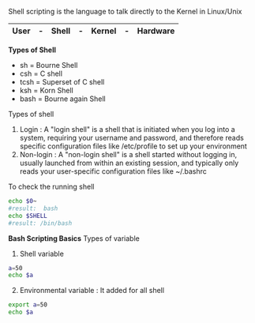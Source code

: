 Shell scripting is the language to talk directly to the Kernel in Linux/Unix

| User | - | Shell   | - | Kernel  | - | Hardware |
|------|---|---------|---|---------|---|----------|

**Types of Shell**
- sh = Bourne Shell
- csh = C shell
- tcsh = Superset of C shell
- ksh = Korn Shell
- bash = Bourne again Shell

Types of shell
1. Login      : A "login shell" is a shell that is initiated when you log into a system, requiring your username and password, and therefore reads specific configuration files like /etc/profile to set up your environment
2. Non-login  : A "non-login shell" is a shell started without logging in, usually launched from within an existing session, and typically only reads your user-specific configuration files like ~/.bashrc

To check the running shell
```bash
echo $0~
#result:  bash
echo $SHELL
#result: /bin/bash
```
**Bash Scripting Basics**
Types of variable
1. Shell variable
```bash
a=50
echo $a
```
2. Environmental variable  : It added for all shell
```bash
export a=50
echo $a
```
